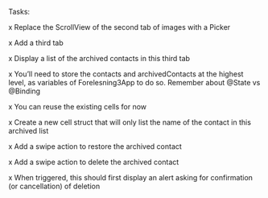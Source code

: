 Tasks: 

x Replace the ScrollView of the second tab of images with a Picker

x Add a third tab

x Display a list of the archived contacts in this third tab

x You’ll need to store the contacts and archivedContacts at the highest level, as variables of Forelesning3App to do so. Remember about @State vs @Binding

x You can reuse the existing cells for now

x Create a new cell struct that will only list the name of the contact in this archived list

x Add a swipe action to restore the archived contact

x Add a swipe action to delete the archived contact

x When triggered, this should first display an alert asking for confirmation (or cancellation) of deletion
